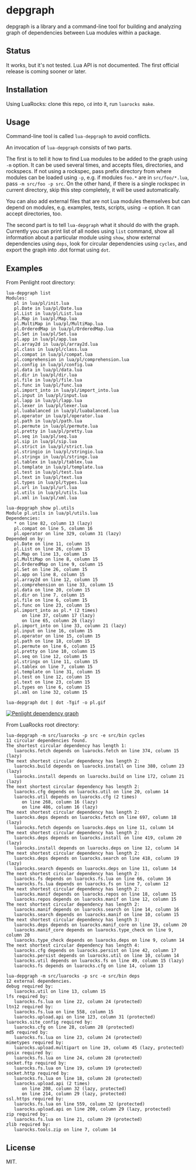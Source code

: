 # depgraph

depgraph is a library and a command-line tool for building and analyzing graph of dependencies between Lua modules within a package.

## Status

It works, but it's not tested. Lua API is not documented. The first official release is coming sooner or later.

## Installation

Using LuaRocks: clone this repo, `cd` into it, run `luarocks make`.

## Usage

Command-line tool is called `lua-depgraph` to avoid conflicts.

An invocation of `lua-depgraph` consists of two parts.

The first is to tell it how to find Lua modules to be added to the graph using `-m` option. It can be used several times, and accepts files, directories, and rockspecs. If not using a rockspec, pass prefix directory from where modules can be loaded using `-p`, e.g. if modules `foo.*` are in `src/foo/*.lua`, pass `-m src/foo -p src`. On the other hand, if there is a single rockspec in current directory, skip this step completely, it will be used automatically.

You can also add external files that are not Lua modules themselves but can depend on modules, e.g. examples, tests, scripts, using `-e` option. It can accept directories, too.

The second part is to tell `lua-depgraph` what it should do with the graph. Currently you can print list of all nodes using `list` command,
show all information about a particular module using `show`, show external dependencies using `deps`, look for circular dependencies using `cycles`, and export the graph into .dot format using `dot`.

## Examples

From Penlight root directory:

```
lua-depgraph list
Modules:
   pl in lua/pl/init.lua
   pl.Date in lua/pl/Date.lua
   pl.List in lua/pl/List.lua
   pl.Map in lua/pl/Map.lua
   pl.MultiMap in lua/pl/MultiMap.lua
   pl.OrderedMap in lua/pl/OrderedMap.lua
   pl.Set in lua/pl/Set.lua
   pl.app in lua/pl/app.lua
   pl.array2d in lua/pl/array2d.lua
   pl.class in lua/pl/class.lua
   pl.compat in lua/pl/compat.lua
   pl.comprehension in lua/pl/comprehension.lua
   pl.config in lua/pl/config.lua
   pl.data in lua/pl/data.lua
   pl.dir in lua/pl/dir.lua
   pl.file in lua/pl/file.lua
   pl.func in lua/pl/func.lua
   pl.import_into in lua/pl/import_into.lua
   pl.input in lua/pl/input.lua
   pl.lapp in lua/pl/lapp.lua
   pl.lexer in lua/pl/lexer.lua
   pl.luabalanced in lua/pl/luabalanced.lua
   pl.operator in lua/pl/operator.lua
   pl.path in lua/pl/path.lua
   pl.permute in lua/pl/permute.lua
   pl.pretty in lua/pl/pretty.lua
   pl.seq in lua/pl/seq.lua
   pl.sip in lua/pl/sip.lua
   pl.strict in lua/pl/strict.lua
   pl.stringio in lua/pl/stringio.lua
   pl.stringx in lua/pl/stringx.lua
   pl.tablex in lua/pl/tablex.lua
   pl.template in lua/pl/template.lua
   pl.test in lua/pl/test.lua
   pl.text in lua/pl/text.lua
   pl.types in lua/pl/types.lua
   pl.url in lua/pl/url.lua
   pl.utils in lua/pl/utils.lua
   pl.xml in lua/pl/xml.lua
```

```
lua-depgraph show pl.utils
Module pl.utils in lua/pl/utils.lua
Dependencies:
   * on line 82, column 13 (lazy)
   pl.compat on line 5, column 16
   pl.operator on line 329, column 31 (lazy)
Depended on by:
   pl.Date on line 11, column 15
   pl.List on line 26, column 15
   pl.Map on line 13, column 15
   pl.MultiMap on line 8, column 15
   pl.OrderedMap on line 9, column 15
   pl.Set on line 26, column 15
   pl.app on line 8, column 15
   pl.array2d on line 12, column 15
   pl.comprehension on line 33, column 15
   pl.data on line 20, column 15
   pl.dir on line 7, column 15
   pl.file on line 6, column 15
   pl.func on line 23, column 15
   pl.import_into as pl.* (2 times)
      on line 37, column 17 (lazy)
      on line 65, column 26 (lazy)
   pl.import_into on line 33, column 21 (lazy)
   pl.input on line 16, column 15
   pl.operator on line 15, column 15
   pl.path on line 18, column 15
   pl.permute on line 6, column 15
   pl.pretty on line 10, column 15
   pl.seq on line 12, column 15
   pl.stringx on line 11, column 15
   pl.tablex on line 7, column 15
   pl.template on line 31, column 15
   pl.test on line 12, column 15
   pl.text on line 23, column 15
   pl.types on line 6, column 15
   pl.xml on line 32, column 15
```

```
lua-depgraph dot | dot -Tgif -o pl.gif
```

[![Penlight dependency graph](http://i.imgur.com/JzLDc8P.gif)](http://i.imgur.com/JzLDc8P.gif)

From LuaRocks root directory:

```
lua-depgraph -m src/luarocks -p src -e src/bin cycles
11 circular dependencies found.
The shortest circular dependency has length 1:
   luarocks.fetch depends on luarocks.fetch on line 374, column 15 (lazy)
The next shortest circular dependency has length 2:
   luarocks.build depends on luarocks.install on line 380, column 23 (lazy)
   luarocks.install depends on luarocks.build on line 172, column 21 (lazy)
The next shortest circular dependency has length 2:
   luarocks.cfg depends on luarocks.util on line 20, column 14
   luarocks.util depends on luarocks.cfg (2 times)
      on line 268, column 16 (lazy)
      on line 486, column 16 (lazy)
The next shortest circular dependency has length 2:
   luarocks.deps depends on luarocks.fetch on line 697, column 18 (lazy)
   luarocks.fetch depends on luarocks.deps on line 11, column 14
The next shortest circular dependency has length 2:
   luarocks.deps depends on luarocks.install on line 419, column 20 (lazy)
   luarocks.install depends on luarocks.deps on line 12, column 14
The next shortest circular dependency has length 2:
   luarocks.deps depends on luarocks.search on line 418, column 19 (lazy)
   luarocks.search depends on luarocks.deps on line 11, column 14
The next shortest circular dependency has length 2:
   luarocks.fs depends on luarocks.fs.lua on line 66, column 16
   luarocks.fs.lua depends on luarocks.fs on line 7, column 12
The next shortest circular dependency has length 2:
   luarocks.manif depends on luarocks.repos on line 18, column 15
   luarocks.repos depends on luarocks.manif on line 12, column 15
The next shortest circular dependency has length 2:
   luarocks.manif depends on luarocks.search on line 14, column 16
   luarocks.search depends on luarocks.manif on line 10, column 15
The next shortest circular dependency has length 3:
   luarocks.deps depends on luarocks.manif_core on line 19, column 20
   luarocks.manif_core depends on luarocks.type_check on line 9, column 20
   luarocks.type_check depends on luarocks.deps on line 9, column 14
The next shortest circular dependency has length 4:
   luarocks.cfg depends on luarocks.persist on line 42, column 17
   luarocks.persist depends on luarocks.util on line 10, column 14
   luarocks.util depends on luarocks.fs on line 49, column 15 (lazy)
   luarocks.fs depends on luarocks.cfg on line 14, column 13
```

```
lua-depgraph -m src/luarocks -p src -e src/bin deps
12 external dependencies.
debug required by:
   luarocks.util on line 13, column 15
lfs required by:
   luarocks.fs.lua on line 22, column 24 (protected)
ltn12 required by:
   luarocks.fs.lua on line 558, column 15
   luarocks.upload.api on line 123, column 31 (protected)
luarocks.site_config required by:
   luarocks.cfg on line 28, column 28 (protected)
md5 required by:
   luarocks.fs.lua on line 23, column 24 (protected)
mimetypes required by:
   luarocks.upload.multipart on line 19, column 45 (lazy, protected)
posix required by:
   luarocks.fs.lua on line 24, column 28 (protected)
socket.ftp required by:
   luarocks.fs.lua on line 19, column 19 (protected)
socket.http required by:
   luarocks.fs.lua on line 18, column 28 (protected)
   luarocks.upload.api (2 times)
      on line 208, column 32 (lazy, protected)
      on line 214, column 29 (lazy, protected)
ssl.https required by:
   luarocks.fs.lua on line 559, column 32 (protected)
   luarocks.upload.api on line 200, column 29 (lazy, protected)
zip required by:
   luarocks.fs.lua on line 21, column 29 (protected)
zlib required by:
   luarocks.tools.zip on line 7, column 14
```

## License

MIT.
